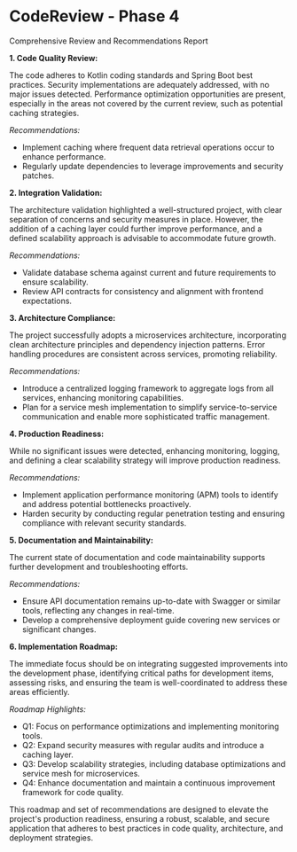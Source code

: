 # CodeReview - Phase 4

Comprehensive Review and Recommendations Report

**1. Code Quality Review:**

The code adheres to Kotlin coding standards and Spring Boot best practices. Security implementations are adequately addressed, with no major issues detected. Performance optimization opportunities are present, especially in the areas not covered by the current review, such as potential caching strategies.

*Recommendations:*
- Implement caching where frequent data retrieval operations occur to enhance performance.
- Regularly update dependencies to leverage improvements and security patches.

**2. Integration Validation:**

The architecture validation highlighted a well-structured project, with clear separation of concerns and security measures in place. However, the addition of a caching layer could further improve performance, and a defined scalability approach is advisable to accommodate future growth.

*Recommendations:*
- Validate database schema against current and future requirements to ensure scalability.
- Review API contracts for consistency and alignment with frontend expectations.

**3. Architecture Compliance:**

The project successfully adopts a microservices architecture, incorporating clean architecture principles and dependency injection patterns. Error handling procedures are consistent across services, promoting reliability.

*Recommendations:*
- Introduce a centralized logging framework to aggregate logs from all services, enhancing monitoring capabilities.
- Plan for a service mesh implementation to simplify service-to-service communication and enable more sophisticated traffic management.

**4. Production Readiness:**

While no significant issues were detected, enhancing monitoring, logging, and defining a clear scalability strategy will improve production readiness.

*Recommendations:*
- Implement application performance monitoring (APM) tools to identify and address potential bottlenecks proactively.
- Harden security by conducting regular penetration testing and ensuring compliance with relevant security standards.

**5. Documentation and Maintainability:**

The current state of documentation and code maintainability supports further development and troubleshooting efforts.

*Recommendations:*
- Ensure API documentation remains up-to-date with Swagger or similar tools, reflecting any changes in real-time.
- Develop a comprehensive deployment guide covering new services or significant changes.

**6. Implementation Roadmap:**

The immediate focus should be on integrating suggested improvements into the development phase, identifying critical paths for development items, assessing risks, and ensuring the team is well-coordinated to address these areas efficiently.

*Roadmap Highlights:*
- Q1: Focus on performance optimizations and implementing monitoring tools.
- Q2: Expand security measures with regular audits and introduce a caching layer.
- Q3: Develop scalability strategies, including database optimizations and service mesh for microservices.
- Q4: Enhance documentation and maintain a continuous improvement framework for code quality.

This roadmap and set of recommendations are designed to elevate the project's production readiness, ensuring a robust, scalable, and secure application that adheres to best practices in code quality, architecture, and deployment strategies.